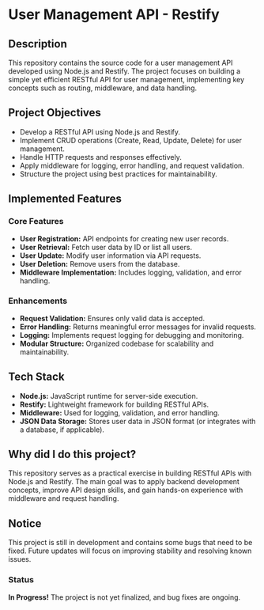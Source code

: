 # **User Management API - Restify**

## **Description**  
This repository contains the source code for a user management API developed using Node.js and Restify. The project focuses on building a simple yet efficient RESTful API for user management, implementing key concepts such as routing, middleware, and data handling.

## **Project Objectives**  
- Develop a RESTful API using Node.js and Restify.
- Implement CRUD operations (Create, Read, Update, Delete) for user management.
- Handle HTTP requests and responses effectively.
- Apply middleware for logging, error handling, and request validation.
- Structure the project using best practices for maintainability.

## **Implemented Features**  
### **Core Features**  
- **User Registration:** API endpoints for creating new user records.
- **User Retrieval:** Fetch user data by ID or list all users.
- **User Update:** Modify user information via API requests.
- **User Deletion:** Remove users from the database.
- **Middleware Implementation:** Includes logging, validation, and error handling.

### **Enhancements**  
- **Request Validation:** Ensures only valid data is accepted.
- **Error Handling:** Returns meaningful error messages for invalid requests.
- **Logging:** Implements request logging for debugging and monitoring.
- **Modular Structure:** Organized codebase for scalability and maintainability.

## **Tech Stack**  
- **Node.js:** JavaScript runtime for server-side execution.
- **Restify:** Lightweight framework for building RESTful APIs.
- **Middleware:** Used for logging, validation, and error handling.
- **JSON Data Storage:** Stores user data in JSON format (or integrates with a database, if applicable).

## **Why did I do this project?**  
This repository serves as a practical exercise in building RESTful APIs with Node.js and Restify. The main goal was to apply backend development concepts, improve API design skills, and gain hands-on experience with middleware and request handling.

## **Notice**  
This project is still in development and contains some bugs that need to be fixed. Future updates will focus on improving stability and resolving known issues.

### **Status**  
**In Progress!** The project is not yet finalized, and bug fixes are ongoing.
